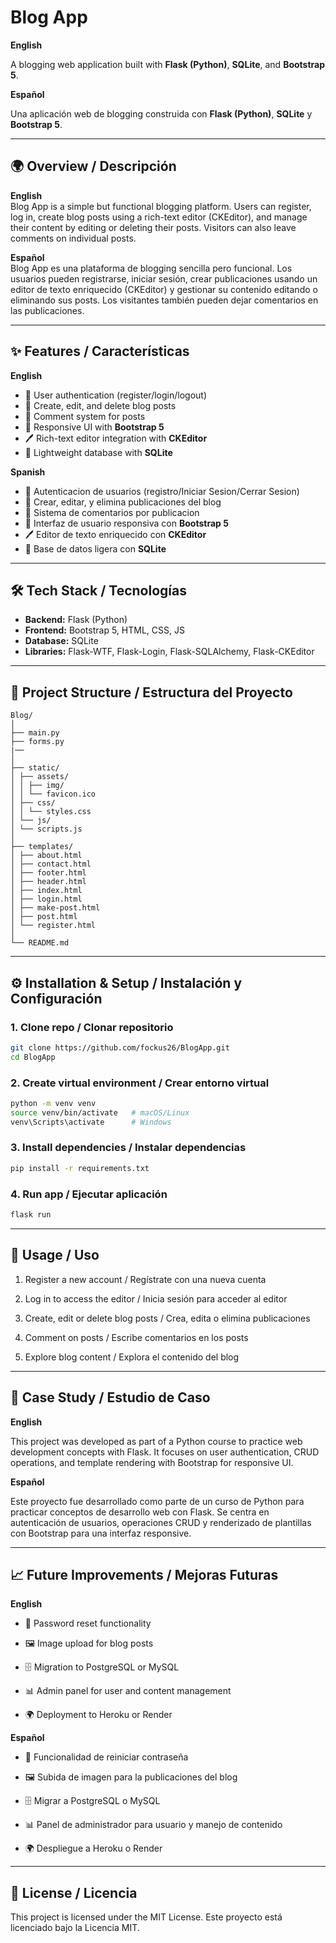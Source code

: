 # Blog App

**English**

A blogging web application built with **Flask (Python)**, **SQLite**, and **Bootstrap 5**.  

**Español**

Una aplicación web de blogging construida con **Flask (Python)**, **SQLite** y **Bootstrap 5**.

---

## 🌍 Overview / Descripción

**English**  
Blog App is a simple but functional blogging platform. Users can register, log in, create blog posts using a rich-text editor (CKEditor), and manage their content by editing or deleting their posts. Visitors can also leave comments on individual posts.  

**Español**  
Blog App es una plataforma de blogging sencilla pero funcional. Los usuarios pueden registrarse, iniciar sesión, crear publicaciones usando un editor de texto enriquecido (CKEditor) y gestionar su contenido editando o eliminando sus posts. Los visitantes también pueden dejar comentarios en las publicaciones.  

---

## ✨ Features / Características

**English**
- 👤 User authentication (register/login/logout)  
- 📝 Create, edit, and delete blog posts  
- 💬 Comment system for posts  
- 🎨 Responsive UI with **Bootstrap 5**  
- 🖊️ Rich-text editor integration with **CKEditor**  
- 💾 Lightweight database with **SQLite**  

**Spanish**
- 👤 Autenticacion de usuarios (registro/Iniciar Sesion/Cerrar Sesion)  
- 📝 Crear, editar, y elimina publicaciones del blog  
- 💬 Sistema de comentarios por publicacion
- 🎨 Interfaz de usuario responsiva con **Bootstrap 5**  
- 🖊️ Editor de texto enriquecido con **CKEditor**  
- 💾 Base de datos ligera con **SQLite**  

---

## 🛠️ Tech Stack / Tecnologías

- **Backend:** Flask (Python)  
- **Frontend:** Bootstrap 5, HTML, CSS, JS  
- **Database:** SQLite  
- **Libraries:** Flask-WTF, Flask-Login, Flask-SQLAlchemy, Flask-CKEditor  

---

## 📂 Project Structure / Estructura del Proyecto

```text
Blog/
│
├── main.py
├── forms.py
|── 
│
├── static/
│ ├── assets/
│ │ ├── img/
│ │ └── favicon.ico
│ ├── css/
│ │ └── styles.css
│ └── js/
│ └── scripts.js
│
├── templates/
│ ├── about.html
│ ├── contact.html
│ ├── footer.html
│ ├── header.html
│ ├── index.html
│ ├── login.html
│ ├── make-post.html
│ ├── post.html
│ └── register.html
│
└── README.md
```
---

## ⚙️ Installation & Setup / Instalación y Configuración

### 1. Clone repo / Clonar repositorio
```bash
git clone https://github.com/fockus26/BlogApp.git
cd BlogApp
```

### 2. Create virtual environment / Crear entorno virtual
```bash
python -m venv venv
source venv/bin/activate   # macOS/Linux
venv\Scripts\activate      # Windows
```
### 3. Install dependencies / Instalar dependencias
```bash
pip install -r requirements.txt
```

### 4. Run app / Ejecutar aplicación
```bash
flask run
```

---

## 🚀 Usage / Uso

1. Register a new account / Regístrate con una nueva cuenta

2. Log in to access the editor / Inicia sesión para acceder al editor

3. Create, edit or delete blog posts / Crea, edita o elimina publicaciones

4. Comment on posts / Escribe comentarios en los posts

5. Explore blog content / Explora el contenido del blog

---

## 📖 Case Study / Estudio de Caso

**English**

This project was developed as part of a Python course to practice web development concepts with Flask. It focuses on user authentication, CRUD operations, and template rendering with Bootstrap for responsive UI.

**Español**

Este proyecto fue desarrollado como parte de un curso de Python para practicar conceptos de desarrollo web con Flask. Se centra en autenticación de usuarios, operaciones CRUD y renderizado de plantillas con Bootstrap para una interfaz responsive.

---

## 📈 Future Improvements / Mejoras Futuras

**English**

- 🔐 Password reset functionality

- 🖼️ Image upload for blog posts

- 🗄️ Migration to PostgreSQL or MySQL

- 📊 Admin panel for user and content management

- 🌍 Deployment to Heroku or Render


**Español**

- 🔐 Funcionalidad de reiniciar contraseña

- 🖼️ Subida de imagen para la publicaciones del blog

- 🗄️ Migrar a PostgreSQL o MySQL

- 📊 Panel de administrador para usuario y manejo de contenido

- 🌍 Despliegue a Heroku o Render

---

## 📜 License / Licencia

This project is licensed under the MIT License.
Este proyecto está licenciado bajo la Licencia MIT.
